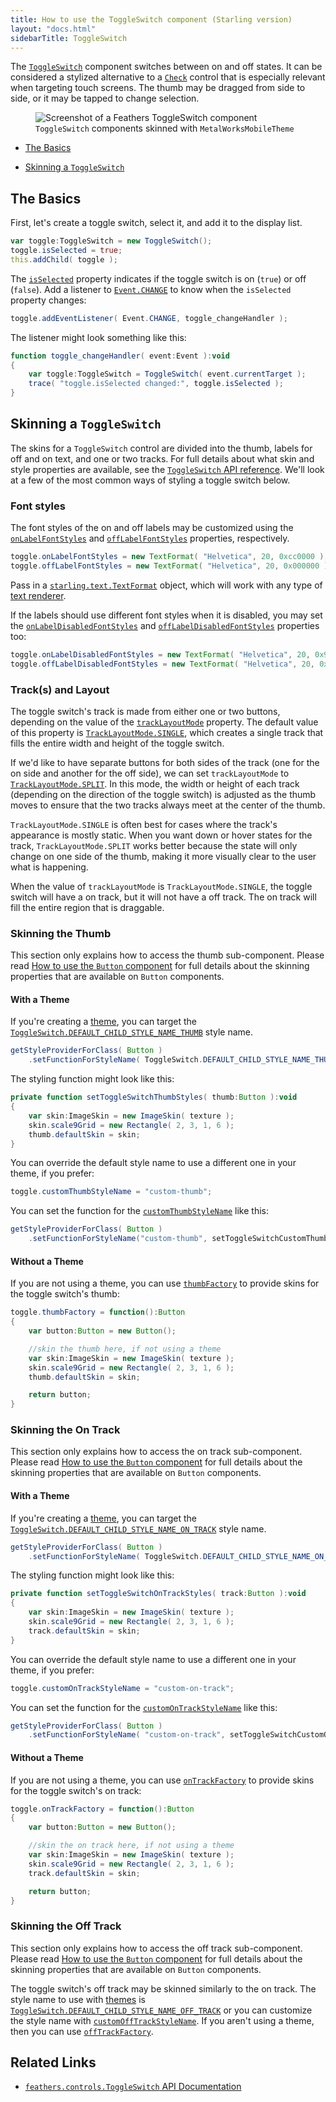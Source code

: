 ```yaml
---
title: How to use the ToggleSwitch component (Starling version)
layout: "docs.html"
sidebarTitle: ToggleSwitch
---
```


The [`ToggleSwitch`](/api-reference/feathers/controls/ToggleSwitch.html) component switches between on and off states. It can be considered a stylized alternative to a [`Check`](./check.md) control that is especially relevant when targeting touch screens. The thumb may be dragged from side to side, or it may be tapped to change selection.

<figure>
<img src="/learn/as3-starling/images/toggle-switch.png" srcset="/learn/as3-starling/images/toggle-switch@2x.png 2x" alt="Screenshot of a Feathers ToggleSwitch component" />
<figcaption><code>ToggleSwitch</code> components skinned with <code>MetalWorksMobileTheme</code></figcaption>
</figure>

- [The Basics](#the-basics)

- [Skinning a `ToggleSwitch`](#skinning-a-toggleswitch)

## The Basics

First, let's create a toggle switch, select it, and add it to the display list.

```actionscript
var toggle:ToggleSwitch = new ToggleSwitch();
toggle.isSelected = true;
this.addChild( toggle );
```

The [`isSelected`](/api-reference/feathers/controls/ToggleSwitch.html#isSelected) property indicates if the toggle switch is on (`true`) or off (`false`). Add a listener to [`Event.CHANGE`](/api-reference/feathers/controls/ToggleSwitch.html#event:change) to know when the `isSelected` property changes:

```actionscript
toggle.addEventListener( Event.CHANGE, toggle_changeHandler );
```

The listener might look something like this:

```actionscript
function toggle_changeHandler( event:Event ):void
{
    var toggle:ToggleSwitch = ToggleSwitch( event.currentTarget );
    trace( "toggle.isSelected changed:", toggle.isSelected );
}
```

## Skinning a `ToggleSwitch`

The skins for a `ToggleSwitch` control are divided into the thumb, labels for off and on text, and one or two tracks. For full details about what skin and style properties are available, see the [`ToggleSwitch` API reference](/api-reference/feathers/controls/ToggleSwitch.html). We'll look at a few of the most common ways of styling a toggle switch below.

### Font styles

The font styles of the on and off labels may be customized using the [`onLabelFontStyles`](/api-reference/feathers/controls/ToggleSwitch.html#onLabelFontStyles) and [`offLabelFontStyles`](/api-reference/feathers/controls/ToggleSwitch.html#offLabelFontStyles) properties, respectively.

```actionscript
toggle.onLabelFontStyles = new TextFormat( "Helvetica", 20, 0xcc0000 );
toggle.offLabelFontStyles = new TextFormat( "Helvetica", 20, 0x000000 );
```

Pass in a [`starling.text.TextFormat`](http://doc.starling-framework.org/current/starling/text/TextFormat.html) object, which will work with any type of [text renderer](./text-renderers.md).

If the labels should use different font styles when it is disabled, you may set the [`onLabelDisabledFontStyles`](/api-reference/feathers/controls/ToggleSwitch.html#onLabelDisabledFontStyles) and [`offLabelDisabledFontStyles`](/api-reference/feathers/controls/ToggleSwitch.html#offLabelDisabledFontStyles) properties too:

```actionscript
toggle.onLabelDisabledFontStyles = new TextFormat( "Helvetica", 20, 0x9a9a9a );
toggle.offLabelDisabledFontStyles = new TextFormat( "Helvetica", 20, 0x9a9a9a );
```

### Track(s) and Layout

The toggle switch's track is made from either one or two buttons, depending on the value of the [`trackLayoutMode`](/api-reference/feathers/controls/ToggleSwitch.html#trackLayoutMode) property. The default value of this property is [`TrackLayoutMode.SINGLE`](/api-reference/feathers/controls/TrackLayoutMode.html#SINGLE), which creates a single track that fills the entire width and height of the toggle switch.

If we'd like to have separate buttons for both sides of the track (one for the on side and another for the off side), we can set `trackLayoutMode` to [`TrackLayoutMode.SPLIT`](/api-reference/feathers/controls/TrackLayoutMode.html#SPLIT). In this mode, the width or height of each track (depending on the direction of the toggle switch) is adjusted as the thumb moves to ensure that the two tracks always meet at the center of the thumb.

`TrackLayoutMode.SINGLE` is often best for cases where the track's appearance is mostly static. When you want down or hover states for the track, `TrackLayoutMode.SPLIT` works better because the state will only change on one side of the thumb, making it more visually clear to the user what is happening.

When the value of `trackLayoutMode` is `TrackLayoutMode.SINGLE`, the toggle switch will have a on track, but it will not have a off track. The on track will fill the entire region that is draggable.

### Skinning the Thumb

This section only explains how to access the thumb sub-component. Please read [How to use the `Button` component](./button.md) for full details about the skinning properties that are available on `Button` components.

#### With a Theme

If you're creating a [theme](./themes.md), you can target the [`ToggleSwitch.DEFAULT_CHILD_STYLE_NAME_THUMB`](/api-reference/feathers/controls/ToggleSwitch.html#DEFAULT_CHILD_STYLE_NAME_THUMB) style name.

```actionscript
getStyleProviderForClass( Button )
    .setFunctionForStyleName( ToggleSwitch.DEFAULT_CHILD_STYLE_NAME_THUMB, setToggleSwitchThumbStyles );
```

The styling function might look like this:

```actionscript
private function setToggleSwitchThumbStyles( thumb:Button ):void
{
    var skin:ImageSkin = new ImageSkin( texture );
    skin.scale9Grid = new Rectangle( 2, 3, 1, 6 );
    thumb.defaultSkin = skin;
}
```

You can override the default style name to use a different one in your theme, if you prefer:

```actionscript
toggle.customThumbStyleName = "custom-thumb";
```

You can set the function for the [`customThumbStyleName`](/api-reference/feathers/controls/ToggleSwitch.html#customThumbStyleName) like this:

```actionscript
getStyleProviderForClass( Button )
    .setFunctionForStyleName("custom-thumb", setToggleSwitchCustomThumbStyles );
```

#### Without a Theme

If you are not using a theme, you can use [`thumbFactory`](/api-reference/feathers/controls/ToggleSwitch.html#thumbFactory) to provide skins for the toggle switch's thumb:

```actionscript
toggle.thumbFactory = function():Button
{
    var button:Button = new Button();

    //skin the thumb here, if not using a theme
    var skin:ImageSkin = new ImageSkin( texture );
    skin.scale9Grid = new Rectangle( 2, 3, 1, 6 );
    thumb.defaultSkin = skin;

    return button;
}
```

### Skinning the On Track

This section only explains how to access the on track sub-component. Please read [How to use the `Button` component](./button.md) for full details about the skinning properties that are available on `Button` components.

#### With a Theme

If you're creating a [theme](./themes.md), you can target the [`ToggleSwitch.DEFAULT_CHILD_STYLE_NAME_ON_TRACK`](/api-reference/feathers/controls/ToggleSwitch.html#DEFAULT_CHILD_STYLE_NAME_ON_TRACK) style name.

```actionscript
getStyleProviderForClass( Button )
    .setFunctionForStyleName( ToggleSwitch.DEFAULT_CHILD_STYLE_NAME_ON_TRACK, setToggleSwitchOnTrackStyles );
```

The styling function might look like this:

```actionscript
private function setToggleSwitchOnTrackStyles( track:Button ):void
{
    var skin:ImageSkin = new ImageSkin( texture );
    skin.scale9Grid = new Rectangle( 2, 3, 1, 6 );
    track.defaultSkin = skin;
}
```

You can override the default style name to use a different one in your theme, if you prefer:

```actionscript
toggle.customOnTrackStyleName = "custom-on-track";
```

You can set the function for the [`customOnTrackStyleName`](/api-reference/feathers/controls/ToggleSwitch.html#customOnTrackStyleName) like this:

```actionscript
getStyleProviderForClass( Button )
    .setFunctionForStyleName( "custom-on-track", setToggleSwitchCustomOnTrackStyles );
```

#### Without a Theme

If you are not using a theme, you can use [`onTrackFactory`](/api-reference/feathers/controls/ToggleSwitch.html#onTrackFactory) to provide skins for the toggle switch's on track:

```actionscript
toggle.onTrackFactory = function():Button
{
    var button:Button = new Button();

    //skin the on track here, if not using a theme
    var skin:ImageSkin = new ImageSkin( texture );
    skin.scale9Grid = new Rectangle( 2, 3, 1, 6 );
    track.defaultSkin = skin;

    return button;
}
```

### Skinning the Off Track

This section only explains how to access the off track sub-component. Please read [How to use the `Button` component](./button.md) for full details about the skinning properties that are available on `Button` components.

The toggle switch's off track may be skinned similarly to the on track. The style name to use with [themes](./themes.md) is [`ToggleSwitch.DEFAULT_CHILD_STYLE_NAME_OFF_TRACK`](/api-reference/feathers/controls/ToggleSwitch.html#DEFAULT_CHILD_STYLE_NAME_OFF_TRACK) or you can customize the style name with [`customOffTrackStyleName`](/api-reference/feathers/controls/ToggleSwitch.html#customOffTrackStyleName). If you aren't using a theme, then you can use [`offTrackFactory`](/api-reference/feathers/controls/ToggleSwitch.html#offTrackFactory).

## Related Links

- [`feathers.controls.ToggleSwitch` API Documentation](/api-reference/feathers/controls/ToggleSwitch.html)
